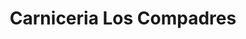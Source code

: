 ---
title: "Carniceria Los Compadres"
url: /soyaniquilpan-de-juarez/carniceria-los-compadres/
shop: carnicero
---